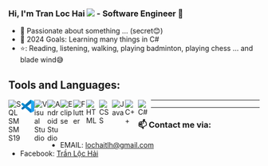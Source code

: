 ### Hi, I'm Tran Loc Hai <img src="https://media.giphy.com/media/hvRJCLFzcasrR4ia7z/giphy.gif" width="25px"> -  Software Engineer 🌻  

- 🔭 Passionate about something ... (secret😊)
- 💪 2024 Goals: Learning many things in C#
- ⭐: Reading, listening, walking, playing badminton, playing chess ... and blade wind😅

## Tools and Languages:
<img align="left" alt="SQL SMSMS19" width="26px" src="https://encrypted-tbn0.gstatic.com/images?q=tbn:ANd9GcRc0Mx8gCaf66Pr3_MFU97cNIrFNDlW2vEVu78uuzyaSg&s" />
<img align="left" alt="Visual Studio Code" width="26px" src="https://raw.githubusercontent.com/github/explore/80688e429a7d4ef2fca1e82350fe8e3517d3494d/topics/visual-studio-code/visual-studio-code.png" />
<img align="left" alt="Visual Studio" width="26px" src="https://w7.pngwing.com/pngs/999/647/png-transparent-computer-icons-microsoft-visual-studio-visual-studio-code-ico-purple-angle-violet-thumbnail.png" />
<img align="left" alt="Android Studio" width="26px" src="https://pbs.twimg.com/media/FwMqYA-WIA0E6Rw.jpg:large" />
<img align="left" alt="Eclipse" width="26px" src="https://cdn.freebiesupply.com/logos/large/2x/eclipse-11-logo-png-transparent.png" />
<img align="left" alt="Flutter" width="26px" src="https://cdn-images-1.medium.com/max/1200/1*5-aoK8IBmXve5whBQM90GA.png" />
<img align="left" alt="HTML" width="26px" src="https://upload.wikimedia.org/wikipedia/commons/thumb/6/61/HTML5_logo_and_wordmark.svg/640px-HTML5_logo_and_wordmark.svg.png" />
<img align="left" alt="CSS" width="26px" src="https://cdn4.iconfinder.com/data/icons/social-media-logos-6/512/121-css3-512.png" />
<img align="left" alt="Java" width="26px" src="https://upload.wikimedia.org/wikipedia/commons/thumb/b/bb/Java-logo.png/640px-Java-logo.png" />
<img align="left" alt="C++" width="26px" src="https://upload.wikimedia.org/wikipedia/commons/thumb/1/18/ISO_C%2B%2B_Logo.svg/911px-ISO_C%2B%2B_Logo.svg.png" /> 
<img align="left" alt="C#" width="26px" src="https://seeklogo.com/images/C/c-sharp-c-logo-02F17714BA-seeklogo.com.png" />


---
---

### 📫 Contact me via:
- EMAIL: lochaitlh@gmail.com
- Facebook: [Trần Lộc Hải](https://www.facebook.com/hai.tranloc.39)
